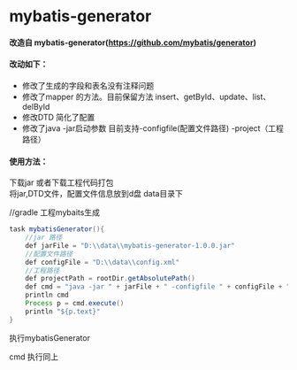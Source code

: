 # mybatis-generator
#### 改造自 mybatis-generator(https://github.com/mybatis/generator) 
#### 改动如下：<br> 
* 修改了生成的字段和表名没有注释问题<br> 
* 修改了mapper 的方法。目前保留方法 insert、getById、update、list、delById<br> 
* 修改DTD 简化了配置<br> 
* 修改了java -jar启动参数 目前支持-configfile(配置文件路径) -project（工程路径）<br> 

#### 使用方法：
下载jar 或者下载工程代码打包<br> 
将jar,DTD文件，配置文件信息放到d盘 data目录下<br> 

//gradle 工程mybaits生成<br> 
```java
task mybatisGenerator(){
    //jar 路径 
    def jarFile = "D:\\data\\mybatis-generator-1.0.0.jar"
    //配置文件路径
    def configFile = "D:\\data\\config.xml" 
    //工程路径 
    def projectPath = rootDir.getAbsolutePath()
    def cmd = "java -jar " + jarFile + " -configfile " + configFile + " -project " + projectPath 
    println cmd
    Process p = cmd.execute()
    println "${p.text}"
} 
```

执行mybatisGenerator<br> 

cmd 执行同上<br> 
